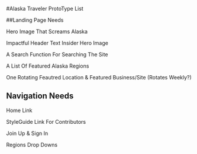 #Alaska Traveler ProtoType List

##Landing Page Needs

Hero Image That Screams Alaska

Impactful Header Text Insider Hero Image

A Search Function For Searching The Site

A List Of Featured Alaska Regions

One Rotating Feautred Location & Featured Business/Site (Rotates Weekly?)





## Navigation Needs

Home Link

StyleGuide Link For Contributors

Join Up & Sign In 

Regions Drop Downs